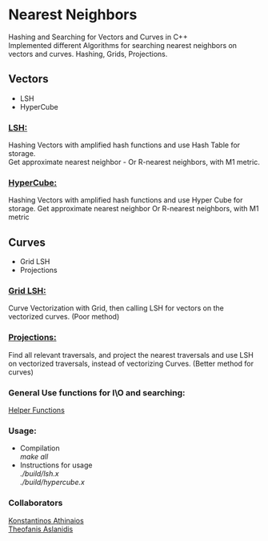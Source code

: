 # Nearest Neighbors
Hashing and Searching for Vectors and Curves in C++<br>
Implemented different Algorithms for searching nearest neighbors on vectors and curves. Hashing, Grids, Projections.

## Vectors
- LSH
- HyperCube


### [LSH:](https://github.com/Fanarosss/Nearest_Neighbors/tree/master/src/LSH)
Hashing Vectors with amplified hash functions and use Hash Table for storage.<br>
Get approximate nearest neighbor - Or R-nearest neighbors, with M1 metric.

### [HyperCube:](https://github.com/Fanarosss/Nearest_Neighbors/tree/master/src/Hypercube)
Hashing Vectors with amplified hash functions and use Hyper Cube for storage.
Get approximate nearest neighbor Or R-nearest neighbors, with M1 metric


## Curves
- Grid LSH
- Projections

### [Grid LSH:](https://github.com/Fanarosss/Nearest_Neighbors/tree/master/src/Grid_Curves)
Curve Vectorization with Grid, then calling LSH for vectors on the vectorized curves. (Poor method)

### [Projections:](https://github.com/Fanarosss/Nearest_Neighbors/blob/master/src/Projections_Curves/RandomProjections.cpp)
Find all relevant traversals, and project the nearest traversals and use LSH on vectorized traversals, instead of vectorizing Curves. (Better method for curves)

### General Use functions for I\O and searching:
[Helper Functions](https://github.com/Fanarosss/Nearest_Neighbors/blob/master/src/Helper_Functions.cpp)

### Usage:
- Compilation<br>
*make all*
- Instructions for usage <br>
*./build/lsh.x*<br>
*./build/hypercube.x*

### Collaborators
[Konstantinos Athinaios](https://github.com/KostasA97)
<br>
[Theofanis Aslanidis](https://github.com/Fanarosss)

